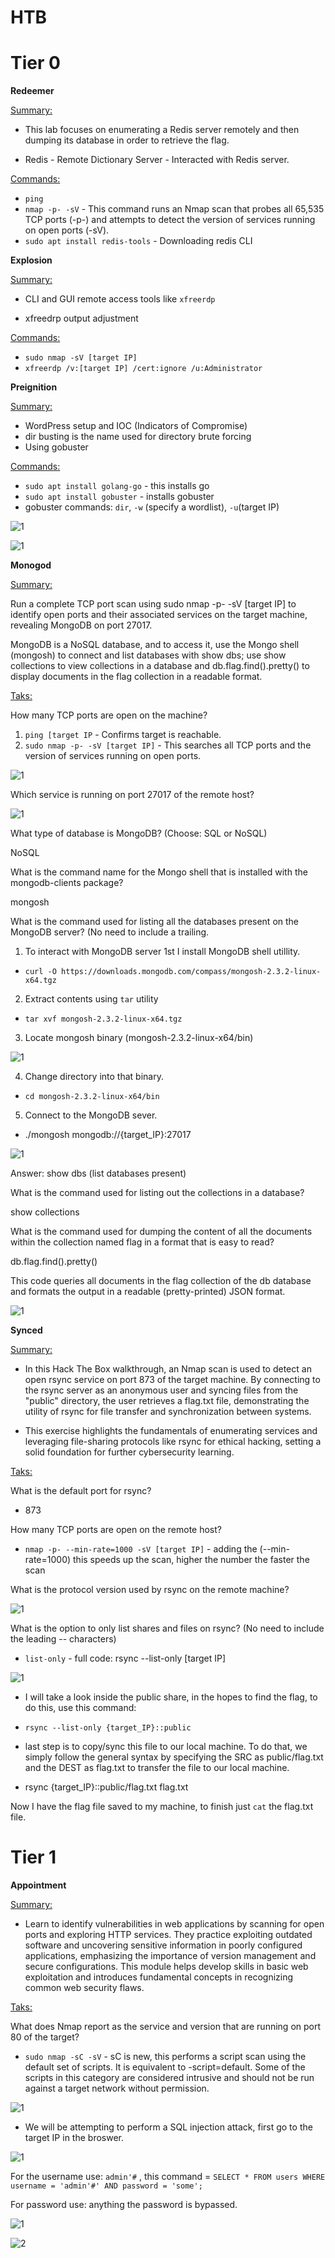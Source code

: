 # HTB

# Tier 0

**Redeemer**

<ins>Summary:<ins>

* This lab focuses on enumerating a Redis server remotely and then dumping its database in order to retrieve the flag.

* Redis - Remote Dictionary Server -  Interacted with Redis server.

<ins>Commands:<ins>

* `ping`
* `nmap -p- -sV` - This command runs an Nmap scan that probes all 65,535 TCP ports (-p-) and attempts to detect the version of services running on open ports (-sV).
* `sudo apt install redis-tools` - Downloading redis CLI

**Explosion**

<ins>Summary:<ins>

* CLI and GUI remote access tools like `xfreerdp`

* xfreedrp output adjustment

<ins>Commands:<ins>

* `sudo nmap -sV [target IP]`
* `xfreerdp /v:[target IP] /cert:ignore /u:Administrator`

**Preignition**

<ins>Summary:<ins>

* WordPress setup and IOC (Indicators of Compromise)
* dir busting is the name used for directory brute forcing
* Using gobuster 

<ins>Commands:<ins>

* `sudo apt install golang-go` - this installs go
* `sudo apt install gobuster` - installs gobuster
* gobuster commands: `dir`, `-w` (specify a wordlist), `-u`(target IP)
  
![1](https://github.com/user-attachments/assets/1f1284e7-cec4-45f0-ab60-1f1c9f92aa8d)

![1](https://github.com/user-attachments/assets/bf2fe490-f86c-49b6-bf90-25f020a113b1)

**Monogod**

<ins>Summary:<ins>

Run a complete TCP port scan using sudo nmap -p- -sV [target IP] to identify open ports and their associated services on the target machine, revealing MongoDB on port 27017.

MongoDB is a NoSQL database, and to access it, use the Mongo shell (mongosh) to connect and list databases with show dbs; use show collections to view collections in a database and db.flag.find().pretty() to display documents in the flag collection in a readable format.

<ins>Taks:<ins>

How many TCP ports are open on the machine?

1. `ping [target IP` - Confirms target is reachable.
2. `sudo nmap -p- -sV [target IP]` - This searches all TCP ports and the version of services running on open ports.

![1](https://github.com/user-attachments/assets/81d2f888-9828-459a-a392-57693ef83da9)

Which service is running on port 27017 of the remote host?

![1](https://github.com/user-attachments/assets/202472d6-a192-4406-a90c-9de7912e9207)

What type of database is MongoDB? (Choose: SQL or NoSQL)

NoSQL

What is the command name for the Mongo shell that is installed with the mongodb-clients package?

mongosh

What is the command used for listing all the databases present on the MongoDB server? (No need to include a trailing.

1. To interact with MongoDB server 1st I install MongoDB shell utillity.

* `curl -O https://downloads.mongodb.com/compass/mongosh-2.3.2-linux-x64.tgz`

2. Extract contents using `tar` utility

* `tar xvf mongosh-2.3.2-linux-x64.tgz`

3. Locate mongosh binary (mongosh-2.3.2-linux-x64/bin)

![1](https://github.com/user-attachments/assets/a2101fcf-5185-49d9-b3ae-458220e7d218)

4. Change directory into that binary.

* `cd mongosh-2.3.2-linux-x64/bin`

5. Connect to the MongoDB sever.

* ./mongosh mongodb://{target_IP}:27017

![1](https://github.com/user-attachments/assets/05069cc8-6a2c-4730-a27e-b73b2a975963)

Answer: show dbs (list databases present)

What is the command used for listing out the collections in a database?

show collections

What is the command used for dumping the content of all the documents within the collection named flag in a format that is easy to read?

db.flag.find().pretty()

This code queries all documents in the flag collection of the db database and formats the output in a readable (pretty-printed) JSON format.

![1](https://github.com/user-attachments/assets/3c3057dc-d120-4302-a999-804473e46e77)

**Synced**

<ins>Summary:<ins>

* In this Hack The Box walkthrough, an Nmap scan is used to detect an open rsync service on port 873 of the target machine. By connecting to the rsync server as an anonymous user and syncing files from the "public" directory, the user retrieves a flag.txt file, demonstrating the utility of rsync for file transfer and synchronization between systems.

* This exercise highlights the fundamentals of enumerating services and leveraging file-sharing protocols like rsync for ethical hacking, setting a solid foundation for further cybersecurity learning.

<ins>Taks:<ins>

What is the default port for rsync?

* 873

How many TCP ports are open on the remote host?

* `nmap -p- --min-rate=1000 -sV [target IP]` - adding the (--min-rate=1000) this speeds up the scan, higher the number the faster the scan

What is the protocol version used by rsync on the remote machine?

![1](https://github.com/user-attachments/assets/03899578-3914-4666-8023-07c41f38cf87)

What is the option to only list shares and files on rsync? (No need to include the leading -- characters)

* `list-only` - full code: rsync --list-only [target IP]

![1](https://github.com/user-attachments/assets/89fa8853-8a83-417a-9852-6f00f643fbb5)

* I will take a look inside the public share, in the hopes to find the flag, to do this, use this command:

* `rsync --list-only {target_IP}::public`

* last step is to copy/sync this file to our local machine. To do that, we simply follow the general syntax by specifying the SRC as public/flag.txt and the DEST as flag.txt to transfer the file to our local machine.

* rsync {target_IP}::public/flag.txt flag.txt

Now I have the flag file saved to my machine, to finish just `cat` the flag.txt file.

# Tier 1

**Appointment**

<ins>Summary:<ins>

*  Learn to identify vulnerabilities in web applications by scanning for open ports and exploring HTTP services. They practice exploiting outdated software and uncovering sensitive information in poorly configured applications, emphasizing the importance of version management and secure configurations. This module helps develop skills in basic web exploitation and introduces fundamental concepts in recognizing common web security flaws.

<ins>Taks:<ins>

What does Nmap report as the service and version that are running on port 80 of the target?

* `sudo nmap -sC -sV` - sC is new, this performs a script scan using the default set of scripts. It is equivalent to -script=default. Some of the scripts in this category are considered intrusive and should not be run against a target network without permission.

![1](https://github.com/user-attachments/assets/cad95fcf-ce02-4ef9-95cc-011b5f385147)

* We will be attempting to perform a SQL injection attack, first go to the target IP in the broswer.

![1](https://github.com/user-attachments/assets/d183d630-1ea2-4090-b8ce-dc76fdea5f15)

For the username use: `admin'#` , this command = `SELECT * FROM users WHERE username = 'admin'#' AND password = 'some';`

For password use: anything the password is bypassed.

![1](https://github.com/user-attachments/assets/66849b83-88cb-4af2-9306-46cd1b0c247f)

![2](https://github.com/user-attachments/assets/1c043299-5461-4ca8-8a54-4bf8d85503e2)







